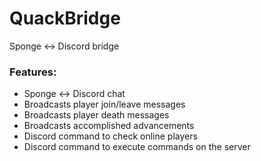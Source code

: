# QuackBridge
Sponge <-> Discord bridge

### Features:
* Sponge <-> Discord chat
* Broadcasts player join/leave messages
* Broadcasts player death messages
* Broadcasts accomplished advancements
* Discord command to check online players
* Discord command to execute commands on the server
